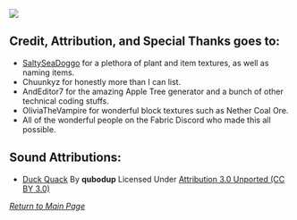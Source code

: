 ![](../banner_thanks.png)

## Credit, Attribution, and Special Thanks goes to:

* [SaltySeaDoggo](https://www.curseforge.com/members/saltseadoggo/projects) for a plethora of plant and item textures, as well as naming items.
* Chuunkyz for honestly more than I can list.
* AndEditor7 for the amazing Apple Tree generator and a bunch of other technical coding stuffs.
* OliviaTheVampire for wonderful block textures such as Nether Coal Ore.
* All of the wonderful people on the Fabric Discord who made this all possible.

## Sound Attributions:
* [Duck Quack](https://freesound.org/people/qubodup/sounds/442820/) By **qubodup**
Licensed Under [Attribution 3.0 Unported (CC BY 3.0)](https://creativecommons.org/licenses/by/3.0/)

_[Return to Main Page](README.md)_
